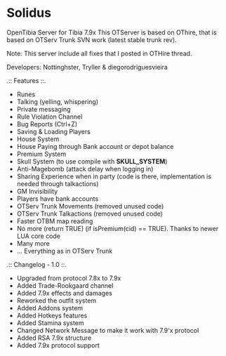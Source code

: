 # Solidus
OpenTibia Server for Tibia 7.9x
This OTServer is based on OThire, that is based on OTServ Trunk SVN work (latest stable trunk rev).

Note: This server include all fixes that I posted in OTHire thread.

Developers: Nottinghster, Tryller & diegorodriguesvieira

.:: Features ::.

- Runes
- Talking (yelling, whispering)
- Private messaging
- Rule Violation Channel
- Bug Reports (Ctrl+Z)
- Saving & Loading Players
- House System
- House Paying through Bank account or depot balance
- Premium System
- Skull System (to use compile with __SKULL_SYSTEM__)
- Anti-Magebomb (attack delay when logging in)
- Sharing Experience when in party (code is there, implementation is needed through talkactions)
- GM Invisibility
- Players have bank accounts
- OTServ Trunk Movements (removed unused code)
- OTServ Trunk Talkactions (removed unused code)
- Faster OTBM map reading
- No more (return TRUE) (if isPremium(cid) == TRUE). Thanks to newer LUA core code
- Many more
- ... Everything as in OTServ Trunk

.:: Changelog - 1.0 ::.

- Upgraded from protocol 7.8x to 7.9x
- Added Trade-Rookgaard channel
- Added 7.9x effects and damages
- Reworked the outfit system
- Added Addons system
- Added Hotkeys features
- Added Stamina system
- Changed Network Message to make it work with 7.9'x protocol
- Added RSA 7.9x structure
- Added 7.9x protocol support